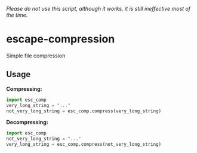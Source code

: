 *Please do not use this script, although it works, it is still ineffective most of the time.*
# escape-compression
Simple file compression

## Usage
**Compressing:**
```python
import esc_comp
very_long_string = "..."
not_very_long_string = esc_comp.compress(very_long_string)
```
**Decompressing:**
```python
import esc_comp
not_very_long_string = "..."
very_long_string = esc_comp.compress(not_very_long_string)
```
